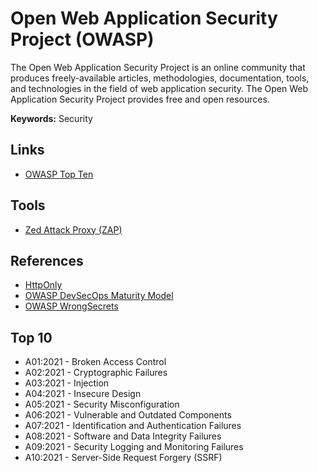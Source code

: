 # Open Web Application Security Project (OWASP)

<!--
https://app.pluralsight.com/paths/skill/secure-coding-with-owasp

https://github.com/sh377c0d3/Payloads
https://linkedin.com/learning/paths/master-the-owasp-top-10
-->

The Open Web Application Security Project is an online community that produces freely-available articles, methodologies, documentation, tools, and technologies in the field of web application security. The Open Web Application Security Project provides free and open resources.

**Keywords:** Security

## Links

- [OWASP Top Ten](https://owasp.org/www-project-top-ten/)

## Tools

- [Zed Attack Proxy (ZAP)](/cyber-security/tools/zaproxy.md)

## References

- [HttpOnly](https://owasp.org/www-community/HttpOnly)
- [OWASP DevSecOps Maturity Model](https://dsomm.timo-pagel.de/)
- [OWASP WrongSecrets](https://github.com/OWASP/wrongsecrets)

## Top 10

- A01:2021 - Broken Access Control
- A02:2021 - Cryptographic Failures
- A03:2021 - Injection
- A04:2021 - Insecure Design
- A05:2021 - Security Misconfiguration
- A06:2021 - Vulnerable and Outdated Components
- A07:2021 - Identification and Authentication Failures
- A08:2021 - Software and Data Integrity Failures
- A09:2021 - Security Logging and Monitoring Failures
- A10:2021 - Server-Side Request Forgery (SSRF)
